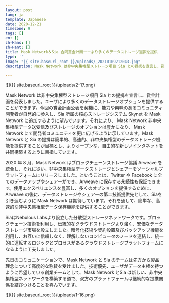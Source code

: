 ```yaml
---
layout: post
lang: ja
template: Japanese
date: 2020-12-21
timezone: 9
tags: []
en: []
zh-Hans: []
zh-Hant: []
title: Mask Network＆Sia 合同賞金計画ーーより多くのデータストレージ選択を提供
type: ''
image: "{{ site.baseurl_root }}/uploads/_20210109212043.jpg"
description: Mask Network は非中央集権型ストレージ項目 Sia との提携を宣言し、賞金計画を発表しました。の提携は簡単的、高速的、非中央集権型のデータストレージ機能を提供することが目標とし、よりオープンな、自由的な新しいインタネットを共同構築するように目指しています。

---
```

![]({{ site.baseurl_root }}/uploads/2-17.png)

Mask Network は非中央集権型ストレージ項目 Sia との提携を宣言し、賞金計画を発表しました。ユーザにより多くのデータストレージオプションを提供することができます。今回の賞金計画公表を契機に、能力や興味のあるコミュニティ開発者が自発的に参入し、Sia 所属の核心ストレージシステム Skynet を Mask Network に追加するように望んでいます。それにより、 Mask Network 非中央集権型データ送受信及びストレージのオプションは豊かになり、 Mask Network にて開発者コミュニティを更に広げるように示しています。Mask Network と Sia の提携は簡単的、高速的、非中央集権型のデータストレージ機能を提供することが目標とし、よりオープンな、自由的な新しいインタネットを共同構築するように目指しています。

2020 年 8 月、Mask Network はブロックチェーンストレージ協議 Arweave を統合し、それに従い、非中央集権型データストレージとシェアーをソーシャルプラットフォームにリリースしました。ということは、Twitter や Facebook に全てのデータアップやシェアーができ、Arweave に保存する永続性も保証できます。使用エクスペリエンスを豊富し、多くのオプションを提供するために、Arweave の後に、データストレージやシェアーの第二技術提供先として、Siaを引き込むように Mask Network は期待しています。それを通して、簡単な、高速的な非中央集権型データ保存機能を提供することができます。

SiaはNebulous Labsより設立した分散型ストレージネットワークです。ブロックチェーン技術を利用し、伝統的なクラウドストレージより強く、安価なデータストレージ市場を設立しました。暗号化技術や契約設置及びバックアップ機能を利用し、お互いに信頼しなく、理解しないコンピュータのノードを連結し、統一的に運転するロジックとプロセスがあるクラウドストレージプラットフォームになるように工夫しました。

先日のコミュニケーションで、Mask Network と Sia のチームは先方から製品理念について高度的な称賛を受けました。技術優先、ユーザがデータ主権を持つように希望している創業チームとして、Mask Network とSia は新しい、非中央集権型ネットワークを構築する道で、双方のプラットフォームは継続的な提携関係を結びつけることを喜んでいます。

![]({{ site.baseurl_root }}/uploads/1-16.png)